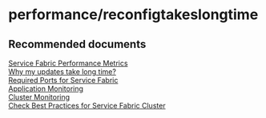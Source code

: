 <properties
	pageTitle="performance/reconfigtakeslongtime"
	description="performance/reconfigtakeslongtime"
	service="microsoft.servicefabric"
	resource="clusters"
	authors="chiragpa"
	displayOrder=""
	selfHelpType="generic"
	supportTopicIds="32608958"
	resourceTags=""
	productPesIds="15842"
	cloudEnvironments="public"
	articleId="4092a983-fed1-48e7-a675-4cda061b7673"
/>

# performance/reconfigtakeslongtime

## **Recommended documents**
[Service Fabric Performance Metrics](https://docs.microsoft.com/azure/service-fabric/service-fabric-diagnostics-event-generation-perf)<br>
[Why my updates take long time?](https://github.com/Azure/Service-Fabric-Troubleshooting-Guides/blob/master/Cluster/Why%20do%20cluster%20upgrades%20take%20so%20long.md)<br>
[Required Ports for Service Fabric](https://brentdacodemonkey.wordpress.com/2016/08/01/network-isolationsecurity-with-azure-service-fabric/)<br>
[Application Monitoring](https://docs.microsoft.com/azure/service-fabric/service-fabric-diagnostics-overview#application-monitoring)<br>
[Cluster Monitoring](https://docs.microsoft.com/azure/service-fabric/service-fabric-diagnostics-overview#platform-cluster-monitoring)<br>
[Check Best Practices for Service Fabric Cluster](https://docs.microsoft.com/azure/service-fabric/service-fabric-production-readiness-checklist)<br>

